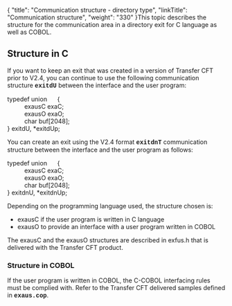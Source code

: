 {
    "title": "Communication structure - directory type",
    "linkTitle": "Communication structure",
    "weight": "330"
}This topic describes the structure for the communication area in a directory
exit for C language as well as COBOL.

<span id="Structure_in_C_Language"></span>

## Structure in C

If you want to keep an exit that was created in a version of Transfer
CFT prior to V2.4, you can continue to use the following communication
structure <span style="font-weight: bold;font-family: 'Courier New', monospace;">exitdU</span>
between the interface and the user program:

typedef union      {  
          exausC exaC;  
          exausO exaO;  
          char buf\[2048\];  
} exitdU, \*exitdUp;

You can create an exit using the V2.4 format <span style="font-weight: bold;font-family: 'Courier New', monospace;">exitdnT</span>
communication structure between the interface and the user program as
follows:

typedef union      {  
          exausC exaC;  
          exausO exaO;  
          char buf\[2048\];  
} exitdnU, \*exitdnUp;

Depending on the programming language used, the structure chosen is:

-   exausC if the
    user program is written in C language
-   exausO to provide
    an interface with a user program written in COBOL

The exausC and the exausO structures are described in exfus.h that is
delivered with the <span class="mc-variable axway_variables.Component_Short_Name variable">Transfer CFT</span> product.

<span id="Structure_in_COBOL"></span>

### Structure in COBOL

If the user program is written in COBOL, the C-COBOL interfacing rules
must be complied with. Refer to the <span class="mc-variable axway_variables.Component_Short_Name variable">Transfer CFT</span> delivered samples defined
in <span style="font-weight: bold;font-family: 'Courier New', monospace;">exaus.cop</span>.
